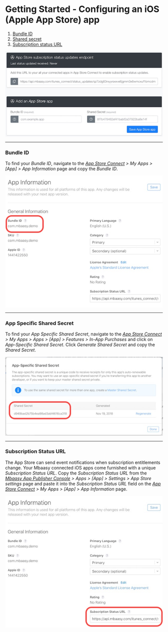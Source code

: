 # Getting Started - Configuring an iOS (Apple App Store) app

1. [Bundle ID](#bundle-id)
1. [Shared secret](#shared-secret)
1. [Subscription status URL](#subscription-status-url)

![App Store Settings](/assets/images/app_store/app_store_settings.jpg)

---

### Bundle ID

To find your *Bundle ID*, navigate to the *[App Store Connect](https://appstoreconnect.apple.com) > My Apps > [App] > App Information* page and copy the *Bundle ID*.

![Bundle ID](/assets/images/app_store/bundle_id.jpg)

---

### App Specific Shared Secret

To find your *App Specific Shared Secret*, navigate to the *[App Store Connect](https://appstoreconnect.apple.com) > My Apps > Apps > [App] > Features > In-App Purchases* and click on *App-Specific Shared Secret*. Click *Generate Shared Secret* and copy the *Shared Secret*.

![Shared secret](/assets/images/app_store/shared_secret.jpg)

---

### Subscription Status URL

The App Store can send event notifications when subscription entitlements change. Your Mbaasy connected iOS apps come furnished with a unique *Subscription Status URL*. Copy the *Subscription Status URL* from the *[Mbaasy App Publisher Console](https://console.mbaasy.com) > Apps > [App] > Settings > App Store settings* page and paste it into the *Subscription Status URL* field on the *[App Store Connect](https://appstoreconnect.apple.com) > My Apps > [App] > App Information* page.

![Subscription Status URL](/assets/images/app_store/subscription_status_url.jpg)
